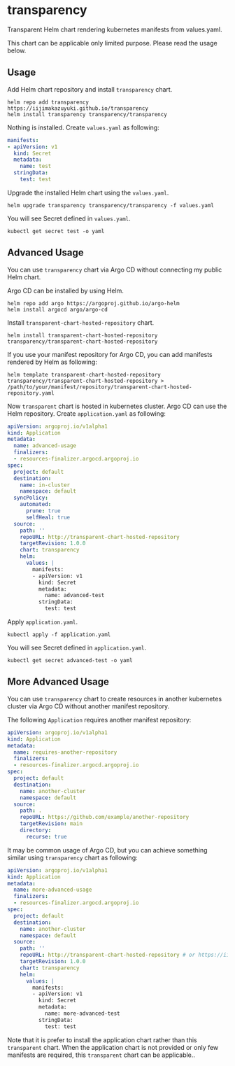 # transparency

Transparent Helm chart rendering kubernetes manifests from values.yaml.

This chart can be applicable only limited purpose.
Please read the usage below.

## Usage

Add Helm chart repository and install `transparency` chart.

```
helm repo add transparency https://iijimakazuyuki.github.io/transparency
helm install transparency transparency/transparency
```

Nothing is installed.
Create `values.yaml` as following:

```yaml
manifests:
- apiVersion: v1
  kind: Secret
  metadata:
    name: test
  stringData:
    test: test
```

Upgrade the installed Helm chart using the `values.yaml`.

```
helm upgrade transparency transparency/transparency -f values.yaml
```

You will see Secret defined in `values.yaml`.

```
kubectl get secret test -o yaml
```

## Advanced Usage

You can use `transparency` chart via Argo CD without connecting my public Helm chart.

Argo CD can be installed by using Helm.

```
helm repo add argo https://argoproj.github.io/argo-helm
helm install argocd argo/argo-cd
```

Install `transparent-chart-hosted-repository` chart.

```
helm install transparent-chart-hosted-repository transparency/transparent-chart-hosted-repository
```

If you use your manifest repository for Argo CD, you can add manifests rendered by Helm as following:

```
helm template transparent-chart-hosted-repository transparency/transparent-chart-hosted-repository > /path/to/your/manifest/repository/transparent-chart-hosted-repository.yaml
```

Now `transparent` chart is hosted in kubernetes cluster.
Argo CD can use the Helm repository.
Create `application.yaml` as following:

```yaml
apiVersion: argoproj.io/v1alpha1
kind: Application
metadata:
  name: advanced-usage
  finalizers:
  - resources-finalizer.argocd.argoproj.io
spec:
  project: default
  destination:
    name: in-cluster
    namespace: default
  syncPolicy:
    automated:
      prune: true
      selfHeal: true
  source:
    path: ''
    repoURL: http://transparent-chart-hosted-repository
    targetRevision: 1.0.0
    chart: transparency
    helm:
      values: |
        manifests:
        - apiVersion: v1
          kind: Secret
          metadata:
            name: advanced-test
          stringData:
            test: test
```

Apply `application.yaml`.

```
kubectl apply -f application.yaml
```

You will see Secret defined in `application.yaml`.

```
kubectl get secret advanced-test -o yaml
```

## More Advanced Usage

You can use `transparency` chart to create resources in another kubernetes cluster via Argo CD without another manifest repository.

The following `Application` requires another manifest repository:

```yaml
apiVersion: argoproj.io/v1alpha1
kind: Application
metadata:
  name: requires-another-repository
  finalizers:
  - resources-finalizer.argocd.argoproj.io
spec:
  project: default
  destination:
    name: another-cluster
    namespace: default
  source:
    path: .
    repoURL: https://github.com/example/another-repository
    targetRevision: main
    directory:
      recurse: true
```

It may be common usage of Argo CD, but you can achieve something similar using `transparency` chart as following:

```yaml
apiVersion: argoproj.io/v1alpha1
kind: Application
metadata:
  name: more-advanced-usage
  finalizers:
  - resources-finalizer.argocd.argoproj.io
spec:
  project: default
  destination:
    name: another-cluster
    namespace: default
  source:
    path: ''
    repoURL: http://transparent-chart-hosted-repository # or https://iijimakazuyuki.github.io/transparency
    targetRevision: 1.0.0
    chart: transparency
    helm:
      values: |
        manifests:
        - apiVersion: v1
          kind: Secret
          metadata:
            name: more-advanced-test
          stringData:
            test: test
```

Note that it is prefer to install the application chart rather than this `transparent` chart.
When the application chart is not provided or only few manifests are required, this `transparent` chart can be applicable..

